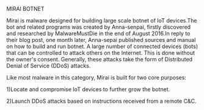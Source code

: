 MIRAI BOTNET

Mirai is malware designed for building large scale botnet of IoT devices.The bot and related programs was created by Anna-senpai, firstly discovered and researched by MalwareMustDie in the end of August 2016.In reply to their blog post, one month later, Anna-sepai published sources and manual on how to build and run botnet.
A large number of connected devices (bots) that can be controlled to attack others on the Internet. This is done without the owner's consent. Generally, these attacks take the form of Distributed Denial of Service (DDoS) attacks.

Like most malware in this category, Mirai is built for two core purposes:

1)Locate and compromise IoT devices to further grow the botnet.

2)Launch DDoS attacks based on instructions received from a remote C&C.
